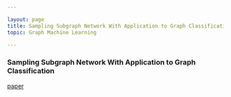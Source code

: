 ```yaml
---

layout: page
title: Sampling Subgraph Network With Application to Graph Classification
topic: Graph Machine Learning

---
```


### Sampling Subgraph Network With Application to Graph Classification


[paper](https://ieeexplore.ieee.org/stamp/stamp.jsp?arnumber=9547804)
